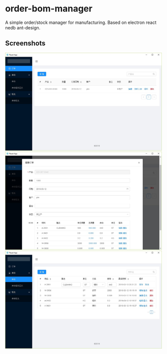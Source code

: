 # order-bom-manager
A simple order/stock manager for manufacturing. Based on electron react nedb ant-design.

## Screenshots
![](./screenshots/order_list.jpg)
![](./screenshots/order_detail_1.jpg)
![](./screenshots/stock.jpg)
